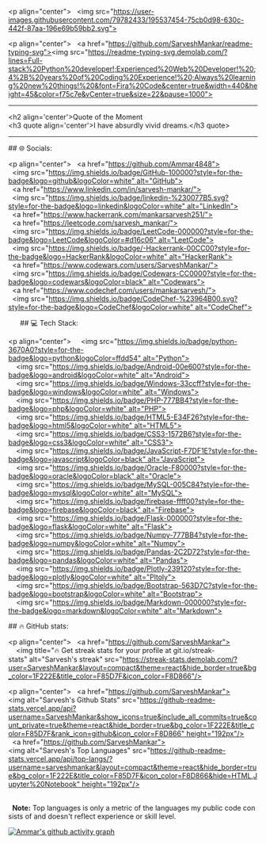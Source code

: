 <!--## 💫 About Me:--> 
 <p align="center"> 
   <img src="https://user-images.githubusercontent.com/79782433/195537454-75cb0d98-630c-442f-87aa-196e69b59bb2.svg"> 
 </p> 
  
 <p align="center"> 
   <a href="https://github.com/SarveshMankar/readme-typing-svg"><img src="https://readme-typing-svg.demolab.com/?lines=Full-stack%20Python%20developer!;Experienced%20Web%20Developer!%20;4%2B%20years%20of%20Coding%20Experience!%20;Always%20learning%20new%20things!%20&font=Fira%20Code&center=true&width=440&height=45&color=f75c7e&vCenter=true&size=22&pause=1000"></a> 
 </p> 
  
 --- 
  
 <h2 align='center'>Quote of the Moment</h2> 
 <h3 quote align='center'>I have absurdly vivid dreams.</h3 quote> 
  
 --- 
  
 ## 🌐 Socials: 
  
 <p align="center"> 
   <a href="https://github.com/Ammar4848"> 
   <img src="https://img.shields.io/badge/GitHub-100000?style=for-the-badge&logo=github&logoColor=white" alt="GitHub"></a> 
   <a href="https://www.linkedin.com/in/sarvesh-mankar/"> 
   <img src="https://img.shields.io/badge/linkedin-%230077B5.svg?style=for-the-badge&logo=linkedin&logoColor=white" alt="LinkedIn"></a> 
   <a href="https://www.hackerrank.com/mankarsarvesh251/"> 
   <a href="https://leetcode.com/sarvesh_mankar/"> 
   <img src="https://img.shields.io/badge/LeetCode-000000?style=for-the-badge&logo=LeetCode&logoColor=#d16c06" alt="LeetCode"></a> 
   <img src="https://img.shields.io/badge/-Hackerrank-00CC00?style=for-the-badge&logo=HackerRank&logoColor=white" alt="HackerRank"></a> 
   <a href="https://www.codewars.com/users/SarveshMankar/"> 
   <img src="https://img.shields.io/badge/Codewars-CC0000?style=for-the-badge&logo=codewars&logoColor=black" alt="Codewars"></a> 
   <a href="https://www.codechef.com/users/mankarsarvesh/"> 
   <img src="https://img.shields.io/badge/CodeChef-%23964B00.svg?style=for-the-badge&logo=CodeChef&logoColor=white" alt="CodeChef"></a> 
 </p> 
    
    
 ## 💻 Tech Stack: 
  
 <p align="center"> 
     <img src="https://img.shields.io/badge/python-3670A0?style=for-the-badge&logo=python&logoColor=ffdd54" alt="Python"> 
     <img src="https://img.shields.io/badge/Android-00e600?style=for-the-badge&logo=android&logoColor=white" alt="Android"> 
     <img src="https://img.shields.io/badge/Windows-33ccff?style=for-the-badge&logo=windows&logoColor=white" alt="Windows"> 
     <img src="https://img.shields.io/badge/PHP-777BB4?style=for-the-badge&logo=php&logoColor=white" alt="PHP"> 
     <img src="https://img.shields.io/badge/HTML5-E34F26?style=for-the-badge&logo=html5&logoColor=white" alt="HTML5"> 
     <img src="https://img.shields.io/badge/CSS3-1572B6?style=for-the-badge&logo=css3&logoColor=white" alt="CSS3"> 
     <img src="https://img.shields.io/badge/JavaScript-F7DF1E?style=for-the-badge&logo=javascript&logoColor=black" alt="JavaScript"> 
     <img src="https://img.shields.io/badge/Oracle-F80000?style=for-the-badge&logo=oracle&logoColor=black" alt="Oracle"> 
     <img src="https://img.shields.io/badge/MySQL-005C84?style=for-the-badge&logo=mysql&logoColor=white" alt="MySQL"> 
     <img src="https://img.shields.io/badge/firebase-ffff00?style=for-the-badge&logo=firebase&logoColor=black" alt="Firebase"> 
     <img src="https://img.shields.io/badge/Flask-000000?style=for-the-badge&logo=flask&logoColor=white" alt="Flask"> 
     <img src="https://img.shields.io/badge/Numpy-777BB4?style=for-the-badge&logo=numpy&logoColor=white" alt="Numpy"> 
     <img src="https://img.shields.io/badge/Pandas-2C2D72?style=for-the-badge&logo=pandas&logoColor=white" alt="Pandas"> 
     <img src="https://img.shields.io/badge/Plotly-239120?style=for-the-badge&logo=plotly&logoColor=white" alt="Pltoly"> 
     <img src="https://img.shields.io/badge/Bootstrap-563D7C?style=for-the-badge&logo=bootstrap&logoColor=white" alt="Bootstrap"> 
     <img src="https://img.shields.io/badge/Markdown-000000?style=for-the-badge&logo=markdown&logoColor=white" alt="Markdown"> 
 </p> 
  
 ## 🔥 GitHub stats: 
  
 <!-- GitHub Readme Streak Stats --> 
 <p align="center"> 
   <a href="https://github.com/SarveshMankar"> 
     <img title="🔥 Get streak stats for your profile at git.io/streak-stats" alt="Sarvesh's streak" src="https://streak-stats.demolab.com/?user=SarveshMankar&layout=compact&theme=react&hide_border=true&bg_color=1F222E&title_color=F85D7F&icon_color=F8D866"/> 
   </a> 
 </p> 
  
 <p align="center"> 
   <a href="https://github.com/SarveshMankar"><img alt="Sarvesh's Github Stats" src="https://github-readme-stats.vercel.app/api?username=SarveshMankar&show_icons=true&include_all_commits=true&count_private=true&theme=react&hide_border=true&bg_color=1F222E&title_color=F85D7F&rank_icon=github&icon_color=F8D866" height="192px"/></a> 
   <a href="https://github.com/SarveshMankar"><img alt="Sarvesh's Top Languages" src="https://github-readme-stats.vercel.app/api/top-langs/?username=sarveshmankar&layout=compact&theme=react&hide_border=true&bg_color=1F222E&title_color=F85D7F&icon_color=F8D866&hide=HTML,Jupyter%20Notebook" height="192px"/></a> 
  
   <br/> 
   <b>Note:</b> Top languages is only a metric of the languages my public code consists of and doesn't reflect experience or skill level. 
 </p> 
  
  
 [![Ammar's github activity graph](https://github-readme-activity-graph.vercel.app/graph?username=Ammar4848&bg_color=1F222E&color=F8D866&line=F85D7F&point=FFFFFF&area=true&hide_border=true)](https://github.com/SarveshMankar/github-readme-activity-graph)

